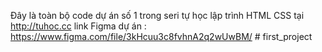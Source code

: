 Đây là toàn bộ code dự án số 1 trong seri tự học lập trình HTML CSS tại http://tuhoc.cc link Figma dự án :
https://www.figma.com/file/3kHcuu3c8fvhnA2q2wUwBM/
#   f i r s t _ p r o j e c t  
 